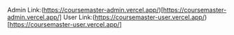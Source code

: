 Admin Link:(https://coursemaster-admin.vercel.app/)[https://coursemaster-admin.vercel.app/]
User Link:(https://coursemaster-user.vercel.app/)[https://coursemaster-user.vercel.app/]